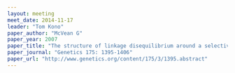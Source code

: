 ```yaml
---
layout: meeting
meet_date: 2014-11-17
leader: "Tom Kono"
paper_author: "McVean G"
paper_year: 2007
paper_title: "The structure of linkage disequilibrium around a selective sweep"
paper_journal: "Genetics 175: 1395-1406"
paper_url: "http://www.genetics.org/content/175/3/1395.abstract"
---
```

